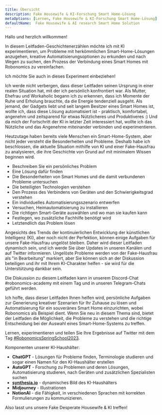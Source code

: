 ```yaml
---
title: Übersicht
description: Fake Housewife & KI-Forschung Smart Home-Lösung
metaOptions: [Lernen, Fake Housewife & KI-Forschung Smart Home-Lösung]
defaultName:  Fake Housewife & AI research Smart Home Solution
---
```


<LessonImages imageClasses="mb"  src='fake-housewife-and-ai-research-smart-home-solution/guide.png' alt="fake housewife ai" />

<RoboAcademyText fWeight="500">
  Hallo und herzlich willkommen!

  In diesem Leitfaden-Geschichtenerzählen möchte ich mit KI experimentieren, um Probleme mit herkömmlichen Smart-Home-Lösungen anzugehen, kreative Automatisierungsoptionen zu erkunden und nach Wegen zu suchen, den Prozess der Verbindung eines Smart Homes mit Robonomics zu vereinfachen.

  Ich möchte Sie auch in dieses Experiment einbeziehen!
</RoboAcademyText>

Ich werde nicht verbergen, dass dieser Leitfaden seinen Ursprung in einer realen Situation hat, mit der ich persönlich konfrontiert war. Als Mutter, Ehefrau und Workaholic begann ich zu erkennen, dass ich Momente der Ruhe und Erholung brauchte, da die Energie tendenziell ausgeht. Als jemand, der Gadgets liebt und seit langem Besitzer eines Smart Homes ist, wollte ich, dass diese Lösung automatisiert ist - praktisch, komfortabel, angenehm und zeitsparend für etwas Nützlicheres und Produktiveres :) Und da mich der Fortschritt der KI in letzter Zeit interessiert hat, wollte ich das Nützliche und das Angenehme miteinander verbinden und experimentieren.

Heutzutage haben bereits viele Menschen ein Smart-Home-System, aber nicht jeder versteht die Besonderheiten und Probleme. Deshalb habe ich beschlossen, die aktuelle Situation mithilfe von KI und einer Fake-Hausfrau zu analysieren, die ihre Geschichte von Grund auf mit minimalem Wissen beginnen wird.

- Beschreiben Sie ein persönliches Problem
- Eine Lösung dafür finden
- Die Besonderheiten von Smart Homes und die damit verbundenen Probleme untersuchen
- Die beteiligten Technologien verstehen
- Den Prozess des Verbindens von Geräten und den Schwierigkeitsgrad verstehen
- Ein individuelles Automatisierungsszenario entwerfen
- Versuchen, Heimautomatisierung zu installieren
- Die richtigen Smart-Geräte auswählen und wo man sie kaufen kann
- Festlegen, wo zusätzliche Fachhilfe benötigt wird
- Letztendlich das Problem lösen

Angesichts des Trends der kontinuierlichen Entwicklung der künstlichen Intelligenz (KI), aber noch nicht der Perfektion, können einige Aufgaben für unsere Fake-Hausfrau ungelöst bleiben. Daher wird dieser Leitfaden dynamisch sein, und ich werde Sie über Updates in unseren Kanälen und auf Twitter informieren. Ungelöste Probleme werden von der Fake-Hausfrau als "in Bearbeitung" markiert, aber Sie können sich an der Diskussion beteiligen und ihr mit Ihrem KI-Charakter helfen - sie wird für die Unterstützung dankbar sein.

Die Diskussion zu diesem Leitfaden kann in unserem Discord-Chat #robonomics-academy mit einem Tag und in unseren Telegram-Chats geführt werden.

Ich hoffe, dass dieser Leitfaden Ihnen helfen wird, persönliche Aufgaben zur Generierung kreativer Szenarien für Ihr Zuhause zu lösen und Automatisierung für ein souveränes Smart Home einzurichten, wobei Robonomics als Beispiel dient. Wenn Sie neu in diesem Thema sind, bietet der Leitfaden die Möglichkeit, die Probleme zu verstehen und die richtige Entscheidung bei der Auswahl eines Smart-Home-Systems zu treffen.

Lernen, experimentieren und teilen Sie Ihre Ergebnisse auf Twitter mit dem Tag [#RobonomicsSpringSchool2023](https://twitter.com/hashtag/RobonomicsSpringSchool2023?src=hashtag_click).

Komponenten unserer KI-Haushälter:

- **ChatGPT** - Lösungen für Probleme finden, Terminologie studieren und sogar einen Namen für den KI-Haushälter erstellen
- **AutoGPT** - Forschung zu Problemen und deren Lösungen, Automatisierung studieren, nach Geräten und zusätzlichen Spezialisten suchen
- **[synthesia.io](https://www.synthesia.io/)** - dynamisches Bild des KI-Haushälters
- **Midjourney** - Illustrationen
- **NotionAI** - die Fähigkeit, in verschiedenen Sprachen mit korrekten Formulierungen zu kommunizieren.

Also lasst uns unsere Fake Desperate Housewife & KI treffen!
